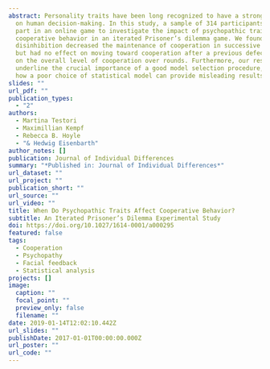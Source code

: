 ```yaml
---
abstract: Personality traits have been long recognized to have a strong impact
  on human decision-making. In this study, a sample of 314 participants took
  part in an online game to investigate the impact of psychopathic traits on
  cooperative behavior in an iterated Prisoner’s dilemma game. We found that
  disinhibition decreased the maintenance of cooperation in successive plays,
  but had no effect on moving toward cooperation after a previous defection or
  on the overall level of cooperation over rounds. Furthermore, our results
  underline the crucial importance of a good model selection procedure, showing
  how a poor choice of statistical model can provide misleading results.
slides: ""
url_pdf: ""
publication_types:
  - "2"
authors:
  - Martina Testori
  - Maximillian Kempf
  - Rebecca B. Hoyle
  - "& Hedwig Eisenbarth"
author_notes: []
publication: Journal of Individual Differences
summary: "*Published in: Journal of Individual Differences*"
url_dataset: ""
url_project: ""
publication_short: ""
url_source: ""
url_video: ""
title: When Do Psychopathic Traits Affect Cooperative Behavior?
subtitle: An Iterated Prisoner’s Dilemma Experimental Study
doi: https://doi.org/10.1027/1614-0001/a000295
featured: false
tags:
  - Cooperation
  - Psychopathy
  - Facial feedback
  - Statistical analysis
projects: []
image:
  caption: ""
  focal_point: ""
  preview_only: false
  filename: ""
date: 2019-01-14T12:02:10.442Z
url_slides: ""
publishDate: 2017-01-01T00:00:00.000Z
url_poster: ""
url_code: ""
---
```

